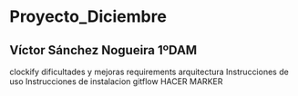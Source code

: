 # Proyecto_Diciembre
## Víctor Sánchez Nogueira 1ºDAM
clockify
dificultades y mejoras
requirements
arquitectura
Instrucciones de uso
Instrucciones de instalacion
gitflow
HACER MARKER